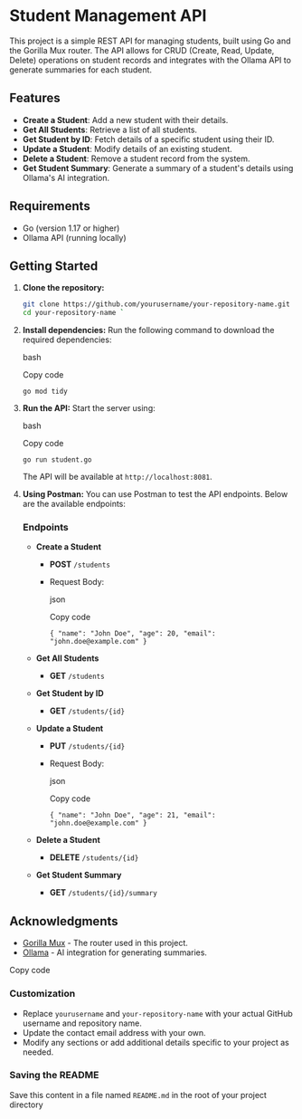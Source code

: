 # Student Management API

This project is a simple REST API for managing students, built using Go and the Gorilla Mux router. The API allows for CRUD (Create, Read, Update, Delete) operations on student records and integrates with the Ollama API to generate summaries for each student.

## Features

- **Create a Student**: Add a new student with their details.
- **Get All Students**: Retrieve a list of all students.
- **Get Student by ID**: Fetch details of a specific student using their ID.
- **Update a Student**: Modify details of an existing student.
- **Delete a Student**: Remove a student record from the system.
- **Get Student Summary**: Generate a summary of a student's details using Ollama's AI integration.

## Requirements

- Go (version 1.17 or higher)
- Ollama API (running locally)

## Getting Started

1. **Clone the repository:**
   ```bash
   git clone https://github.com/yourusername/your-repository-name.git
   cd your-repository-name `

1.  **Install dependencies:** Run the following command to download the required dependencies:

    bash

    Copy code

    `go mod tidy`

2.  **Run the API:** Start the server using:

    bash

    Copy code

    `go run student.go`

    The API will be available at `http://localhost:8081`.

3.  **Using Postman:** You can use Postman to test the API endpoints. Below are the available endpoints:

    ### Endpoints

    -   **Create a Student**

        -   **POST** `/students`
        -   Request Body:

            json

            Copy code

            `{
              "name": "John Doe",
              "age": 20,
              "email": "john.doe@example.com"
            }`

    -   **Get All Students**

        -   **GET** `/students`
    -   **Get Student by ID**

        -   **GET** `/students/{id}`
    -   **Update a Student**

        -   **PUT** `/students/{id}`
        -   Request Body:

            json

            Copy code

            `{
              "name": "John Doe",
              "age": 21,
              "email": "john.doe@example.com"
            }`

    -   **Delete a Student**

        -   **DELETE** `/students/{id}`
    -   **Get Student Summary**

        -   **GET** `/students/{id}/summary`



Acknowledgments
---------------

-   [Gorilla Mux](https://github.com/gorilla/mux) - The router used in this project.
-   [Ollama](https://ollama.com) - AI integration for generating summaries.



Copy code

 ### Customization
- Replace `yourusername` and `your-repository-name` with your actual GitHub username and repository name.
- Update the contact email address with your own.
- Modify any sections or add additional details specific to your project as needed.

### Saving the README
Save this content in a file named `README.md` in the root of your project directory
